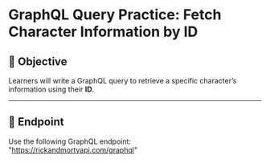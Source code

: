 # GraphQL Query Practice: Fetch Character Information by ID

## 🎯 Objective  
Learners will write a GraphQL query to retrieve a specific character’s information using their **ID**.

---

## 📡 Endpoint  
Use the following GraphQL endpoint:  "https://rickandmortyapi.com/graphql"

